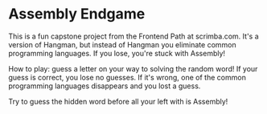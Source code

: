 # Assembly Endgame

This is a fun capstone project from the Frontend Path at scrimba.com. It's a version of Hangman, but 
instead of Hangman you eliminate common programming languages. If you lose, you're stuck with Assembly!

How to play: guess a letter on your way to solving the random word! If your guess is correct, you 
lose no guesses. If it's wrong, one of the common programming languages disappears and you lost a guess.

Try to guess the hidden word before all your left with is Assembly!